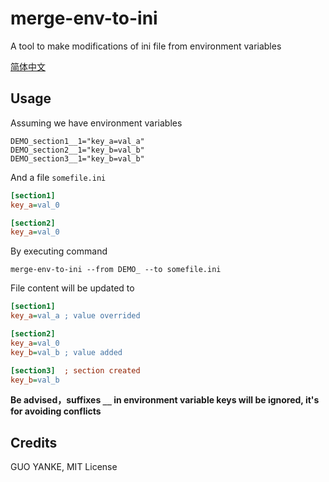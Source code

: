 # merge-env-to-ini

A tool to make modifications of ini file from environment variables

[简体中文](README.zh.md)

## Usage

Assuming we have environment variables

```
DEMO_section1__1="key_a=val_a"
DEMO_section2__1="key_b=val_b"
DEMO_section3__1="key_b=val_b"
```

And a file `somefile.ini`

```ini
[section1]
key_a=val_0

[section2]
key_a=val_0
```

By executing command

```shell
merge-env-to-ini --from DEMO_ --to somefile.ini
```

File content will be updated to

```ini
[section1]
key_a=val_a ; value overrided

[section2]
key_a=val_0
key_b=val_b ; value added

[section3]  ; section created
key_b=val_b
```

**Be advised，suffixes `__` in environment variable keys will be ignored, it's for avoiding conflicts**

## Credits

GUO YANKE, MIT License
